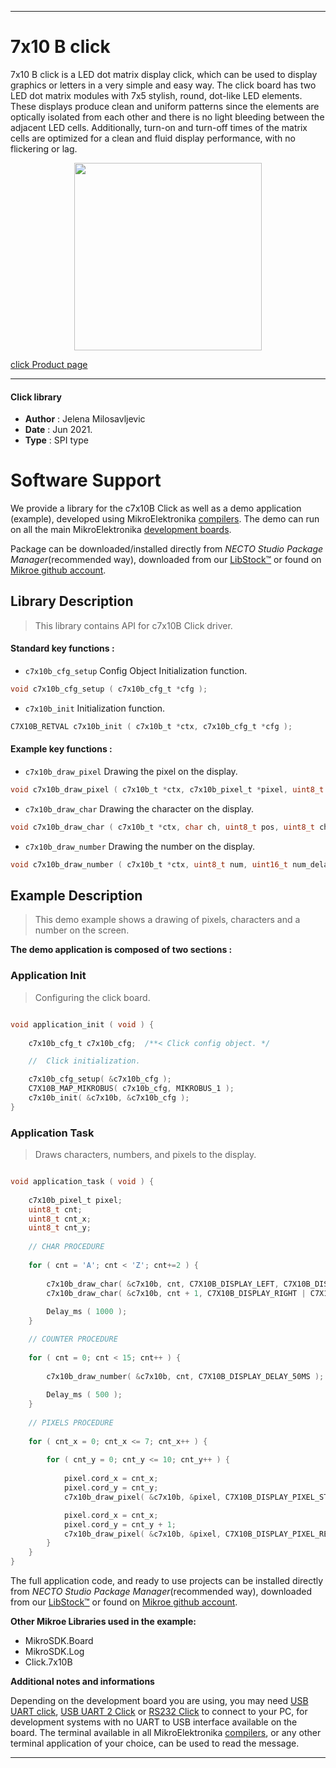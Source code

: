 
---
# 7x10 B click

7x10 B click is a LED dot matrix display click, which can be used to display graphics or letters in a very simple and easy way. The click board has two LED dot matrix modules with 7x5 stylish, round, dot-like LED elements. These displays produce clean and uniform patterns since the elements are optically isolated from each other and there is no light bleeding between the adjacent LED cells. Additionally, turn-on and turn-off times of the matrix cells are optimized for a clean and fluid display performance, with no flickering or lag.

<p align="center">
  <img src="https://download.mikroe.com/images/click_for_ide/7x10b_click.png" height=300px>
</p>

[click Product page](https://www.mikroe.com/7x10-b-click)

---


#### Click library

- **Author**        : Jelena Milosavljevic
- **Date**          : Jun 2021.
- **Type**          : SPI type


# Software Support

We provide a library for the c7x10B Click
as well as a demo application (example), developed using MikroElektronika
[compilers](https://www.mikroe.com/necto-studio).
The demo can run on all the main MikroElektronika [development boards](https://www.mikroe.com/development-boards).

Package can be downloaded/installed directly from *NECTO Studio Package Manager*(recommended way), downloaded from our [LibStock&trade;](https://libstock.mikroe.com) or found on [Mikroe github account](https://github.com/MikroElektronika/mikrosdk_click_v2/tree/master/clicks).

## Library Description

> This library contains API for c7x10B Click driver.

#### Standard key functions :

- `c7x10b_cfg_setup` Config Object Initialization function.
```c
void c7x10b_cfg_setup ( c7x10b_cfg_t *cfg );
```

- `c7x10b_init` Initialization function.
```c
C7X10B_RETVAL c7x10b_init ( c7x10b_t *ctx, c7x10b_cfg_t *cfg );
```

#### Example key functions :

- `c7x10b_draw_pixel`  Drawing the pixel on the display.
```c
void c7x10b_draw_pixel ( c7x10b_t *ctx, c7x10b_pixel_t *pixel, uint8_t mode, uint8_t px_delay );
```

- `c7x10b_draw_char` Drawing the character on the display.
```c
void c7x10b_draw_char ( c7x10b_t *ctx, char ch, uint8_t pos, uint8_t ch_delay );
```

- `c7x10b_draw_number` Drawing the number on the display.
```c
void c7x10b_draw_number ( c7x10b_t *ctx, uint8_t num, uint16_t num_delay );
```

## Example Description

> This demo example shows a drawing of pixels, characters and a number on the screen.

**The demo application is composed of two sections :**

### Application Init

> Configuring the click board.

```c

void application_init ( void ) {
    
    c7x10b_cfg_t c7x10b_cfg;  /**< Click config object. */

    //  Click initialization.

    c7x10b_cfg_setup( &c7x10b_cfg );
    C7X10B_MAP_MIKROBUS( c7x10b_cfg, MIKROBUS_1 );
    c7x10b_init( &c7x10b, &c7x10b_cfg );
}

```

### Application Task

> Draws characters, numbers, and pixels to the display.

```c

void application_task ( void ) {
    
    c7x10b_pixel_t pixel;
    uint8_t cnt;
    uint8_t cnt_x;
    uint8_t cnt_y;
    
    // CHAR PROCEDURE
    
    for ( cnt = 'A'; cnt < 'Z'; cnt+=2 ) {
        
        c7x10b_draw_char( &c7x10b, cnt, C7X10B_DISPLAY_LEFT, C7X10B_DISPLAY_DELAY_50MS );
        c7x10b_draw_char( &c7x10b, cnt + 1, C7X10B_DISPLAY_RIGHT | C7X10B_DISPLAY_REFRESH, C7X10B_DISPLAY_DELAY_50MS );
        
        Delay_ms ( 1000 );
    }

    // COUNTER PROCEDURE
    
    for ( cnt = 0; cnt < 15; cnt++ ) {
        
        c7x10b_draw_number( &c7x10b, cnt, C7X10B_DISPLAY_DELAY_50MS );
        
        Delay_ms ( 500 );
    }
    
    // PIXELS PROCEDURE
    
    for ( cnt_x = 0; cnt_x <= 7; cnt_x++ ) {
        
        for ( cnt_y = 0; cnt_y <= 10; cnt_y++ ) {
            
            pixel.cord_x = cnt_x;
            pixel.cord_y = cnt_y;
            c7x10b_draw_pixel( &c7x10b, &pixel, C7X10B_DISPLAY_PIXEL_STORAGE, C7X10B_DISPLAY_DELAY_20MS );

            pixel.cord_x = cnt_x;
            pixel.cord_y = cnt_y + 1;
            c7x10b_draw_pixel( &c7x10b, &pixel, C7X10B_DISPLAY_PIXEL_REFRESH, C7X10B_DISPLAY_DELAY_20MS );
        }
    }
}

```

The full application code, and ready to use projects can be installed directly from *NECTO Studio Package Manager*(recommended way), downloaded from our [LibStock&trade;](https://libstock.mikroe.com) or found on [Mikroe github account](https://github.com/MikroElektronika/mikrosdk_click_v2/tree/master/clicks).

**Other Mikroe Libraries used in the example:**

- MikroSDK.Board
- MikroSDK.Log
- Click.7x10B

**Additional notes and informations**

Depending on the development board you are using, you may need
[USB UART click](http://shop.mikroe.com/usb-uart-click),
[USB UART 2 Click](http://shop.mikroe.com/usb-uart-2-click) or
[RS232 Click](http://shop.mikroe.com/rs232-click) to connect to your PC, for
development systems with no UART to USB interface available on the board. The
terminal available in all MikroElektronika
[compilers](http://shop.mikroe.com/compilers), or any other terminal application
of your choice, can be used to read the message.

---
